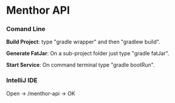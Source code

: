 # Menthor API

### Comand Line

**Build Project**: type "gradle wrapper" and then "gradlew build".

**Generate FatJar**: On a sub-project folder just type "gradle fatJar".

**Start Service**: On command terminal type "gradle bootRun".

### IntelliJ IDE

Open -> /menthor-api -> OK
